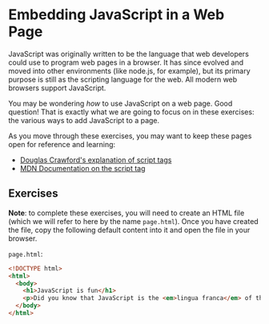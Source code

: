 # Embedding JavaScript in a Web Page

JavaScript was originally written to be the language that web developers could
use to program web pages in a browser. It has since evolved and moved into other
environments (like node.js, for example), but its primary purpose is still as
the scripting language for the web. All modern web browsers support JavaScript.

You may be wondering _how_ to use JavaScript on a web page. Good question! That
is exactly what we are going to focus on in these exercises: the various ways to
add JavaScript to a page.

As you move through these exercises, you may want to keep these pages open for
reference and learning:

- [Douglas Crawford's explanation of script tags](http://javascript.crockford.com/script.html)
- [MDN Documentation on the script tag](https://developer.mozilla.org/en-US/docs/Web/HTML/Element/script)

## Exercises

**Note**: to complete these exercises, you will need to create an HTML file
(which we will refer to here by the name `page.html`). Once you have created the
file, copy the following default content into it and open the file in your
browser.

`page.html`:

```html
<!DOCTYPE html>
<html>
  <body>
    <h1>JavaScript is fun</h1>
    <p>Did you know that JavaScript is the <em>lingua franca</em> of the web?</p>
  </body>
</html>
```
